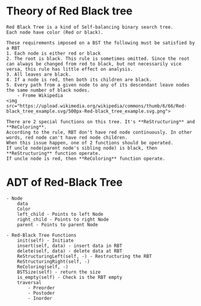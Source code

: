 # Theory of Red Black tree
    Red Black Tree is a kind of Self-balancing binary search tree.
    Each node have color (Red or black). 

    These requirements imposed on a BST the following must be satisfied by a RBT
    1. Each node is either red or black
    2. The root is black. This rule is sometimes omitted. Since the root can always be changed from red to black, but not necessarily vice versa, this rule has little effect on analysis.
    3. All leaves are black.
    4. If a node is red, then both its children are black.
    5. Every path from a given node to any of its descendant leave nodes the same number of black nodes.
        - Frome Wikipedia
    <img src="https://upload.wikimedia.org/wikipedia/commons/thumb/6/66/Red-black_tree_example.svg/500px-Red-black_tree_example.svg.png">

    There are 2 special functions on this tree. It's **ReStructuring** and **ReColoring**.
    According to the rule, RBT don't have red node continuously. In other words, red node can't have red node children.
    When this issue happen, one of 2 functions should be operated.
    If uncle node(parent node's sibling node) is black, then **ReStructuring** function operate.
    If uncle node is red, then **ReColoring** function operate.

# ADT of Red-Black Tree
    - Node
        data
        Color
        left_child - Points to left Node
        right_child - Points to right Node
        parent - Points to parent Node

    - Red-Black Tree Functions
        init(self) - Initiate 
        insert(self, data) - insert data in RBT
        delete(self, data) - delete data at RBT
        ReStructuringLeft(self, -) - Restructuring the RBT
        ReStructuringRight(self, -)
        ReColoring(self, -)
        BSTSize(self) - return the size
        is_empty(self) - Check is the RBT empty
        traversal
            - Preorder
            - Postoder
            - Inorder
